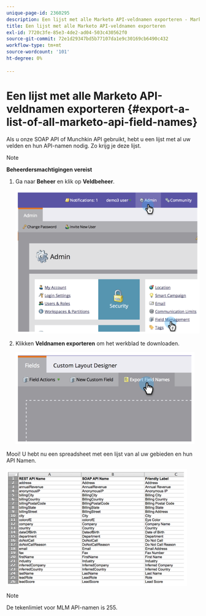 ```yaml
---
unique-page-id: 2360295
description: Een lijst met alle Marketo API-veldnamen exporteren - Marketo Docs - Productdocumentatie
title: Een lijst met alle Marketo API-veldnamen exporteren
exl-id: 7720c3fe-85e3-4de2-ad04-503c430562f0
source-git-commit: 72e1d29347bd5b77107da1e9c30169cb6490c432
workflow-type: tm+mt
source-wordcount: '101'
ht-degree: 0%

---
```


# Een lijst met alle Marketo API-veldnamen exporteren {#export-a-list-of-all-marketo-api-field-names}

Als u onze SOAP API of Munchkin API gebruikt, hebt u een lijst met al uw velden en hun API-namen nodig. Zo krijg je deze lijst.

>[!NOTE]
>
>**Beheerdersmachtigingen vereist**

1. Ga naar **Beheer** en klik op **Veldbeheer**.

   ![](assets/image2014-9-24-14-3a4-3a54.png)

1. Klikken **Veldnamen exporteren** om het werkblad te downloaden.

   ![](assets/image2014-9-24-14-3a5-3a6.png)

Mooi! U hebt nu een spreadsheet met een lijst van al uw gebieden en hun API Namen.

![](assets/image2014-9-24-14-3a5-3a19.png)

>[!NOTE]
>
>De tekenlimiet voor MLM API-namen is 255.
